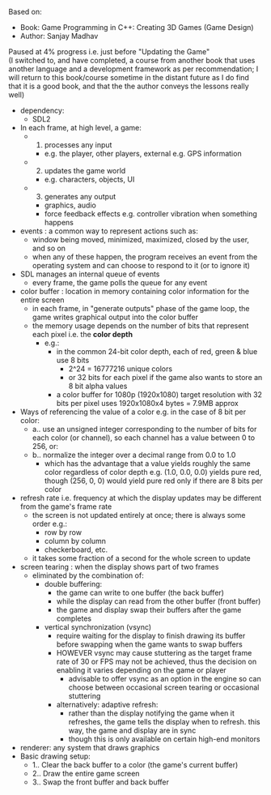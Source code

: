 Based on:
- Book: Game Programming in C++: Creating 3D Games (Game Design)
- Author: Sanjay Madhav<br>

Paused at 4% progress i.e. just before "Updating the Game"<br>
(I switched to, and have completed, a course from another book that uses another language and a development framework as per recommendation; I will return to this book/course sometime in the distant future as I do find that it is a good book, and that the the author conveys the lessons really well)<br>

- dependency:
  - SDL2
- In each frame, at high level, a game:
  - 1) processes any input
    - e.g. the player, other players, external e.g. GPS information
  - 2) updates the game world
    - e.g. characters, objects, UI
  - 3) generates any output
    - graphics, audio
    - force feedback effects e.g. controller vibration when something happens
- events : a common way to represent actions such as:
  - window being moved, minimized, maximized, closed by the user, and so on
  - when any of these happen, the program receives an event from the operating system and can choose to respond to it (or to ignore it)
- SDL manages an internal queue of events
  - every frame, the game polls the queue for any event
- color buffer : location in memory containing color information for the entire screen
  - in each frame, in "generate outputs" phase of the game loop, the game writes graphical output into the color buffer
  - the memory usage depends on the number of bits that represent each pixel i.e. the **color depth**
    - e.g.:
      - in the common 24-bit color depth, each of red, green & blue use 8 bits
        - 2^24 = 16777216 unique colors
        - or 32 bits for each pixel if the game also wants to store an 8 bit alpha values
      - a color buffer for 1080p (1920x1080) target resolution with 32 bits per pixel uses 1920x1080x4 bytes = 7.9MB approx
- Ways of referencing the value of a color e.g. in the case of 8 bit per color:
  - a.. use an unsigned integer corresponding to the number of bits for each color (or channel), so each channel has a value between 0 to 256, or:
  - b.. normalize the integer over a decimal range from 0.0 to 1.0
    - which has the advantage that a value yields roughly the same color regardless of color depth e.g. (1.0, 0.0, 0.0) yields pure red, though (256, 0, 0) would yield pure red only if there are 8 bits per color
- refresh rate i.e. frequency at which the display updates may be different from the game's frame rate
  - the screen is not updated entirely at once; there is always some order e.g.:
    - row by row
    - column by column
    - checkerboard, etc.
  - it takes some fraction of a second for the whole screen to update
- screen tearing : when the display shows part of two frames
  - eliminated by the combination of:
    - double buffering:
      - the game can write to one buffer (the back buffer)
      - while the display can read from the other buffer (front buffer)
      - the game and display swap their buffers after the game completes
    - vertical synchronization (vsync)
      - require waiting for the display to finish drawing its buffer before swapping when the game wants to swap buffers
      - HOWEVER vsync may cause stuttering as the target frame rate of 30 or FPS may not be achieved, thus the decision on enabling it varies depending on the game or player
        - advisable to offer vsync as an option in the engine so can choose between occasional screen tearing or occasional stuttering
      - alternatively: adaptive refresh:
        - rather than the display notifying the game when it refreshes, the game tells the display when to refresh. this way, the game and display are in sync
        - though this is only available on certain high-end monitors
- renderer: any system that draws graphics
- Basic drawing setup:
  - 1.. Clear the back buffer to a color (the game's current buffer)
  - 2.. Draw the entire game screen
  - 3.. Swap the front buffer and back buffer